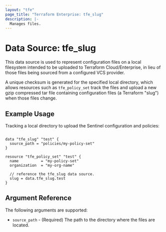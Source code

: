 ```yaml
---
layout: "tfe"
page_title: "Terraform Enterprise: tfe_slug"
description: |-
  Manages files.
---
```

# Data Source: tfe_slug

This data source is used to represent configuration files on a local filesystem
intended to be uploaded to Terraform Cloud/Enterprise, in lieu of those files being
sourced from a configured VCS provider.

A unique checksum is generated for the specified local directory, which allows
resources such as `tfe_policy_set` track the files and upload a new gzip compressed
tar file containing configuration files (a Terraform "slug") when those files change.

## Example Usage

Tracking a local directory to upload the Sentinel configuration and policies:

```hcl

data "tfe_slug" "test" {
  source_path = "policies/my-policy-set"
}

resource "tfe_policy_set" "test" {
  name          = "my-policy-set"
  organization  = "my-org-name"

  // reference the tfe_slug data source.
  slug = data.tfe_slug.test
}
```

## Argument Reference

The following arguments are supported:

* `source_path` - (Required) The path to the directory where the files are located.
